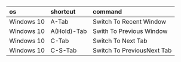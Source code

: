 | os         | shortcut    | command                    |
| :-         | :-          | :-                         |
| Windows 10 | A-Tab       | Switch To Recent Window    |
| Windows 10 | A(Hold)-Tab | Swith To Previous Window   |
| Windows 10 | C-Tab       | Switch To Next Tab         |
| Windows 10 | C-S-Tab     | Switch To PreviousNext Tab |
